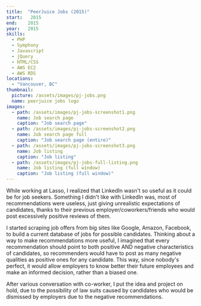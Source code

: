 ```yaml
---
title:  "PeerJuice Jobs (2015)"
start:   2015
end:    2015
year:   2015
skills:
  - PHP
  - Symphony
  - Javascript
  - jQuery
  - HTML/CSS
  - AWS EC2
  - AWS RDS
locations:
  - "Vancouver, BC"
thumbnail:
  picture: /assets/images/pj-jobs.png
  name: peerjuice jobs logo
images:
  - path: /assets/images/pj-jobs-screenshot1.png
    name: Job search page
    caption: "Job search page"
  - path: /assets/images/pj-jobs-screenshot2.png
    name: Job search page full
    caption: "Job search page (entire)"
  - path: /assets/images/pj-jobs-screenshot3.png
    name: Job listing
    caption: "Job listing"
  - path: /assets/images/pj-jobs-full-listing.png
    name: Job listing (full window)
    caption: "Job listing (full window)"
---
```

While working at Lasso, I realized that LinkedIn wasn't so useful as it could be for job seekers. Something I didn't
like with LinkedIn was, most of recommendations were useless, just giving unrealistic expectations of candidates, 
thanks to their previous employer/coworkers/friends who would post excessively positive reviews of them.

I started scraping job offers from big sites like Google, Amazon, Facebook, to build a current database of jobs for 
possible candidates. Thinking about a way to make recommendations more useful, I imagined that every recommendation
should point to both positive AND negative characteristics of candidates, so recommenders would have to post as many
negative qualities as positive ones for any candidate. This way, since nobody's perfect, it would allow employers to
know better their future employees and make an informed decision, rather than a biased one.

After various conversation with co-worker, I put the idea and project on hold, due to the possibility of law suits
caused by candidates who would be dismissed by employers due to the negative recommendations.